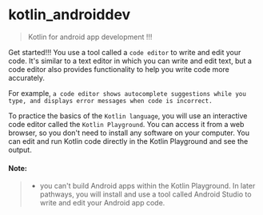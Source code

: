 
# kotlin_androiddev
> Kotlin for android app development !!!

Get started!!!
You use a tool called a ```code editor``` to write and edit your code. It's similar to a text editor in which you can write and edit text, but a code editor also provides functionality to help you write code more accurately. 


For example, 
```a code editor shows autocomplete suggestions while you type, and displays error messages when code is incorrect.```

To practice the basics of the ```Kotlin language```, you will use an interactive code editor called the ```Kotlin Playground```. You can access it from a web browser, so you don't need to install any software on your computer. You can edit and run Kotlin code directly in the Kotlin Playground and see the output.

#### Note:
> * you can't build Android apps within the Kotlin Playground. In later pathways, you will install and use a tool called Android Studio to write and edit your Android app code.

